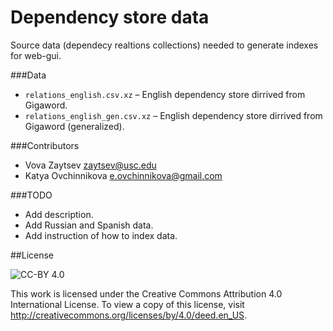 Dependency store data
=====================

Source data (dependecy realtions collections) needed to generate indexes for web-gui.

###Data

* `relations_english.csv.xz` – English dependency store dirrived from Gigaword.
* `relations_english_gen.csv.xz` – English dependency store dirrived from Gigaword (generalized).

###Contributors
* Vova Zaytsev [<zaytsev@usc.edu>](mailto:zaytsev@usc.edu)
* Katya Ovchinnikova [<e.ovchinnikova@gmail.com>](mailto:e.ovchinnikova@gmail.com)

###TODO
* Add description.
* Add Russian and Spanish data.
* Add instruction of how to index data.

##License

![CC-BY 4.0](http://i.creativecommons.org/l/by/4.0/88x31.png "CC-BY 4.0")


This work is licensed under the Creative Commons Attribution 4.0 International License. To view a copy of this license, visit http://creativecommons.org/licenses/by/4.0/deed.en_US.